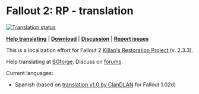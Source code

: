 # Fallout 2: RP - translation
<a href="https://tra.bgforge.net/projects/fallout/rp-male/">
<img src="https://tra.bgforge.net/widgets/fallout/-/rp-male/svg-badge.svg" alt="Translation status" />
</a>

[__Help translating__](https://tra.bgforge.net/projects/fallout/rp-male/)
| [__Download__](https://github.com/BGforgeNet/fallout2-rp-translation/releases)
| [__Discussion__](https://forum.bgforge.net/viewtopic.php?f=5&t=22)
| [__Report issues__](https://github.com/BGforgeNet/fallout2-rp-translation/issues)

This is a localization effort for Fallout 2 [Killap's Restoration Project](http://killap.net/fallout2/web/Downloads.html) (v. 2.3.3).

Help translating at [BGforge](https://tra.bgforge.net/projects/fallout/rp-male/). Discuss on [forums](https://forum.bgforge.net/viewtopic.php?f=5&t=22).

Current languages:
* Spanish (based on [translation v1.0 by ClanDLAN](http://academia.clandlan.net/?page=academia/view&id=371&title=Traduccion_Fallout_2) for Fallout 1.02d)
